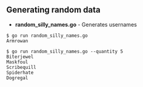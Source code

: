## Generating random data

* **random_silly_names.go** - Generates usernames
```
$ go run random_silly_names.go
Armrowan                                                                                  

$ go run random_silly_names.go --quantity 5
Biterjewel                                                                    
Maskfoul                                            
Scribequill                                                                                
Spiderhate  
Dogregal
```
